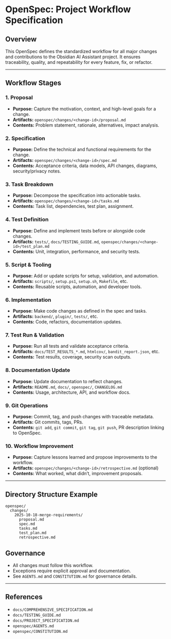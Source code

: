 # OpenSpec: Project Workflow Specification

## Overview
This OpenSpec defines the standardized workflow for all major changes and contributions to the Obsidian AI Assistant project. It ensures traceability, quality, and repeatability for every feature, fix, or refactor.

---

## Workflow Stages

### 1. Proposal
- **Purpose:** Capture the motivation, context, and high-level goals for a change.
- **Artifacts:** `openspec/changes/<change-id>/proposal.md`
- **Contents:** Problem statement, rationale, alternatives, impact analysis.

### 2. Specification
- **Purpose:** Define the technical and functional requirements for the change.
- **Artifacts:** `openspec/changes/<change-id>/spec.md`
- **Contents:** Acceptance criteria, data models, API changes, diagrams, security/privacy notes.

### 3. Task Breakdown
- **Purpose:** Decompose the specification into actionable tasks.
- **Artifacts:** `openspec/changes/<change-id>/tasks.md`
- **Contents:** Task list, dependencies, test plan, assignment.

### 4. Test Definition
- **Purpose:** Define and implement tests before or alongside code changes.
- **Artifacts:** `tests/`, `docs/TESTING_GUIDE.md`, `openspec/changes/<change-id>/test_plan.md`
- **Contents:** Unit, integration, performance, and security tests.

### 5. Script & Tooling
- **Purpose:** Add or update scripts for setup, validation, and automation.
- **Artifacts:** `scripts/`, `setup.ps1`, `setup.sh`, `Makefile`, etc.
- **Contents:** Reusable scripts, automation, and developer tools.

### 6. Implementation
- **Purpose:** Make code changes as defined in the spec and tasks.
- **Artifacts:** `backend/`, `plugin/`, `tests/`, etc.
- **Contents:** Code, refactors, documentation updates.

### 7. Test Run & Validation
- **Purpose:** Run all tests and validate acceptance criteria.
- **Artifacts:** `docs/TEST_RESULTS_*.md`, `htmlcov/`, `bandit_report.json`, etc.
- **Contents:** Test results, coverage, security scan outputs.

### 8. Documentation Update
- **Purpose:** Update documentation to reflect changes.
- **Artifacts:** `README.md`, `docs/`, `openspec/`, `CHANGELOG.md`
- **Contents:** Usage, architecture, API, and workflow docs.

### 9. Git Operations
- **Purpose:** Commit, tag, and push changes with traceable metadata.
- **Artifacts:** Git commits, tags, PRs.
- **Contents:** `git add`, `git commit`, `git tag`, `git push`, PR description linking to OpenSpec.

### 10. Workflow Improvement
- **Purpose:** Capture lessons learned and propose improvements to the workflow.
- **Artifacts:** `openspec/changes/<change-id>/retrospective.md` (optional)
- **Contents:** What worked, what didn’t, improvement proposals.

---

## Directory Structure Example

```
openspec/
  changes/
    2025-10-18-merge-requirements/
      proposal.md
      spec.md
      tasks.md
      test_plan.md
      retrospective.md
```

## Governance
- All changes must follow this workflow.
- Exceptions require explicit approval and documentation.
- See `AGENTS.md` and `CONSTITUTION.md` for governance details.

---

## References
- `docs/COMPREHENSIVE_SPECIFICATION.md`
- `docs/TESTING_GUIDE.md`
- `docs/PROJECT_SPECIFICATION.md`
- `openspec/AGENTS.md`
- `openspec/CONSTITUTION.md`
